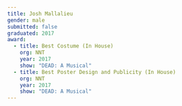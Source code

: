 ```yaml
---
title: Josh Mallalieu
gender: male
submitted: false
graduated: 2017
award:
  - title: Best Costume (In House)
    org: NNT
    year: 2017 
    show: "DEAD: A Musical"
  - title: Best Poster Design and Publicity (In House)
    org: NNT
    year: 2017 
    show: "DEAD: A Musical"
---
```

